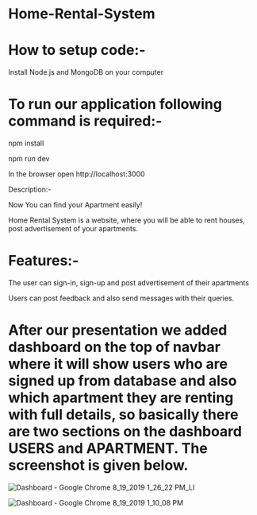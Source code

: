 # Home-Rental-System

# How to setup code:-

Install Node.js and MongoDB on your computer 

# To run our application following command is required:- 
npm install

npm run dev

In the browser open http://localhost:3000

Description:-

 Now You can find your Apartment easily!

 Home Rental System is a website, where you will be able to rent houses, post advertisement of your apartments.

# Features:-

The user can sign-in, sign-up and post advertisement of their apartments

Users can post feedback and also send messages with their queries. 

# After our presentation we added dashboard on the top of navbar where it will show users who are signed up from database and also which apartment they are renting with full details, so basically there are two sections on the dashboard USERS and APARTMENT. The screenshot is given below.

![Dashboard - Google Chrome 8_19_2019 1_26_22 PM_LI](https://user-images.githubusercontent.com/50562818/63246890-83409f00-c285-11e9-8562-fef4afd4fa77.jpg)

![Dashboard - Google Chrome 8_19_2019 1_10_08 PM](https://user-images.githubusercontent.com/50562818/63245939-4a072f80-c283-11e9-8837-12c3a316e52f.png)

